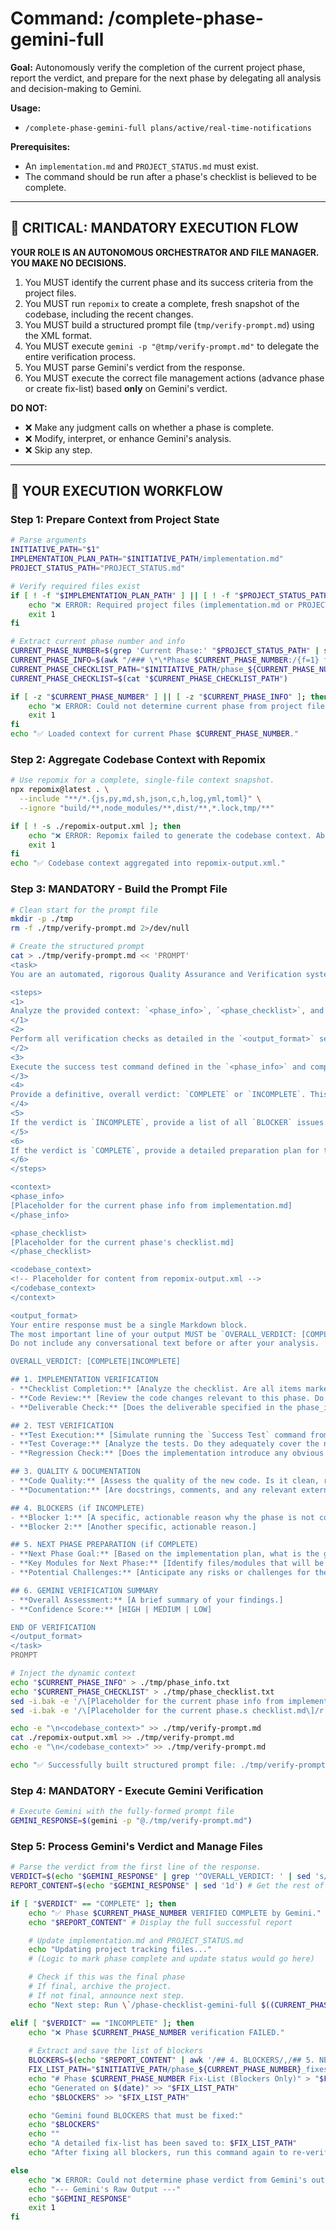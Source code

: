 # Command: /complete-phase-gemini-full <initiative-path>

**Goal:** Autonomously verify the completion of the current project phase, report the verdict, and prepare for the next phase by delegating all analysis and decision-making to Gemini.

**Usage:**
- `/complete-phase-gemini-full plans/active/real-time-notifications`

**Prerequisites:**
- An `implementation.md` and `PROJECT_STATUS.md` must exist.
- The command should be run after a phase's checklist is believed to be complete.

---

## 🔴 **CRITICAL: MANDATORY EXECUTION FLOW**

**YOUR ROLE IS AN AUTONOMOUS ORCHESTRATOR AND FILE MANAGER. YOU MAKE NO DECISIONS.**
1.  You MUST identify the current phase and its success criteria from the project files.
2.  You MUST run `repomix` to create a complete, fresh snapshot of the codebase, including the recent changes.
3.  You MUST build a structured prompt file (`tmp/verify-prompt.md`) using the XML format.
4.  You MUST execute `gemini -p "@tmp/verify-prompt.md"` to delegate the entire verification process.
5.  You MUST parse Gemini's verdict from the response.
6.  You MUST execute the correct file management actions (advance phase or create fix-list) based **only** on Gemini's verdict.

**DO NOT:**
-   ❌ Make any judgment calls on whether a phase is complete.
-   ❌ Modify, interpret, or enhance Gemini's analysis.
-   ❌ Skip any step.

---

## 🤖 **YOUR EXECUTION WORKFLOW**

### Step 1: Prepare Context from Project State

```bash
# Parse arguments
INITIATIVE_PATH="$1"
IMPLEMENTATION_PLAN_PATH="$INITIATIVE_PATH/implementation.md"
PROJECT_STATUS_PATH="PROJECT_STATUS.md"

# Verify required files exist
if [ ! -f "$IMPLEMENTATION_PLAN_PATH" ] || [ ! -f "$PROJECT_STATUS_PATH" ]; then
    echo "❌ ERROR: Required project files (implementation.md or PROJECT_STATUS.md) not found."
    exit 1
fi

# Extract current phase number and info
CURRENT_PHASE_NUMBER=$(grep 'Current Phase:' "$PROJECT_STATUS_PATH" | sed 's/Current Phase: Phase \([0-9]*\).*/\1/')
CURRENT_PHASE_INFO=$(awk "/### \*\*Phase $CURRENT_PHASE_NUMBER:/{f=1} f && /^### \*\*Phase|## 📊 PROGRESS TRACKING/{if (!/Phase $CURRENT_PHASE_NUMBER/) f=0} f" "$IMPLEMENTATION_PLAN_PATH")
CURRENT_PHASE_CHECKLIST_PATH="$INITIATIVE_PATH/phase_${CURRENT_PHASE_NUMBER}_checklist.md"
CURRENT_PHASE_CHECKLIST=$(cat "$CURRENT_PHASE_CHECKLIST_PATH")

if [ -z "$CURRENT_PHASE_NUMBER" ] || [ -z "$CURRENT_PHASE_INFO" ]; then
    echo "❌ ERROR: Could not determine current phase from project files."
    exit 1
fi
echo "✅ Loaded context for current Phase $CURRENT_PHASE_NUMBER."
```

### Step 2: Aggregate Codebase Context with Repomix

```bash
# Use repomix for a complete, single-file context snapshot.
npx repomix@latest . \
  --include "**/*.{js,py,md,sh,json,c,h,log,yml,toml}" \
  --ignore "build/**,node_modules/**,dist/**,*.lock,tmp/**"

if [ ! -s ./repomix-output.xml ]; then
    echo "❌ ERROR: Repomix failed to generate the codebase context. Aborting."
    exit 1
fi
echo "✅ Codebase context aggregated into repomix-output.xml."
```

### Step 3: MANDATORY - Build the Prompt File

```bash
# Clean start for the prompt file
mkdir -p ./tmp
rm -f ./tmp/verify-prompt.md 2>/dev/null

# Create the structured prompt
cat > ./tmp/verify-prompt.md << 'PROMPT'
<task>
You are an automated, rigorous Quality Assurance and Verification system. Your task is to perform a complete verification of a software development phase and determine if it is complete. You must be strict and objective.

<steps>
<1>
Analyze the provided context: `<phase_info>`, `<phase_checklist>`, and the full `<codebase_context>`.
</1>
<2>
Perform all verification checks as detailed in the `<output_format>` section. This includes implementation review, test analysis, and quality checks.
</2>
<3>
Execute the success test command defined in the `<phase_info>` and compare the actual output to the expected outcome.
</3>
<4>
Provide a definitive, overall verdict: `COMPLETE` or `INCOMPLETE`. This is the most critical part of your output.
</4>
<5>
If the verdict is `INCOMPLETE`, provide a list of all `BLOCKER` issues.
</5>
<6>
If the verdict is `COMPLETE`, provide a detailed preparation plan for the next phase.
</6>
</steps>

<context>
<phase_info>
[Placeholder for the current phase info from implementation.md]
</phase_info>

<phase_checklist>
[Placeholder for the current phase's checklist.md]
</phase_checklist>

<codebase_context>
<!-- Placeholder for content from repomix-output.xml -->
</codebase_context>
</context>

<output_format>
Your entire response must be a single Markdown block.
The most important line of your output MUST be `OVERALL_VERDICT: [COMPLETE|INCOMPLETE]`.
Do not include any conversational text before or after your analysis.

OVERALL_VERDICT: [COMPLETE|INCOMPLETE]

## 1. IMPLEMENTATION VERIFICATION
- **Checklist Completion:** [Analyze the checklist. Are all items marked as done? Report status.]
- **Code Review:** [Review the code changes relevant to this phase. Do they correctly implement the goals? Are there any obvious bugs, anti-patterns, or style violations?]
- **Deliverable Check:** [Does the deliverable specified in the phase_info exist and is it correct?]

## 2. TEST VERIFICATION
- **Test Execution:** [Simulate running the `Success Test` command from the phase_info. Report the expected outcome.]
- **Test Coverage:** [Analyze the tests. Do they adequately cover the new or modified code?]
- **Regression Check:** [Does the implementation introduce any obvious regressions or break existing functionality described in the codebase context?]

## 3. QUALITY & DOCUMENTATION
- **Code Quality:** [Assess the quality of the new code. Is it clean, readable, and maintainable?]
- **Documentation:** [Are docstrings, comments, and any relevant external documentation updated?]

## 4. BLOCKERS (if INCOMPLETE)
- **Blocker 1:** [A specific, actionable reason why the phase is not complete.]
- **Blocker 2:** [Another specific, actionable reason.]

## 5. NEXT PHASE PREPARATION (if COMPLETE)
- **Next Phase Goal:** [Based on the implementation plan, what is the goal of the next phase?]
- **Key Modules for Next Phase:** [Identify files/modules that will be important for the next phase.]
- **Potential Challenges:** [Anticipate any risks or challenges for the next phase.]

## 6. GEMINI VERIFICATION SUMMARY
- **Overall Assessment:** [A brief summary of your findings.]
- **Confidence Score:** [HIGH | MEDIUM | LOW]

END OF VERIFICATION
</output_format>
</task>
PROMPT

# Inject the dynamic context
echo "$CURRENT_PHASE_INFO" > ./tmp/phase_info.txt
echo "$CURRENT_PHASE_CHECKLIST" > ./tmp/phase_checklist.txt
sed -i.bak -e '/\[Placeholder for the current phase info from implementation.md\]/r ./tmp/phase_info.txt' -e '//d' ./tmp/verify-prompt.md
sed -i.bak -e '/\[Placeholder for the current phase.s checklist.md\]/r ./tmp/phase_checklist.txt' -e '//d' ./tmp/verify-prompt.md

echo -e "\n<codebase_context>" >> ./tmp/verify-prompt.md
cat ./repomix-output.xml >> ./tmp/verify-prompt.md
echo -e "\n</codebase_context>" >> ./tmp/verify-prompt.md

echo "✅ Successfully built structured prompt file: ./tmp/verify-prompt.md"
```

### Step 4: MANDATORY - Execute Gemini Verification

```bash
# Execute Gemini with the fully-formed prompt file
GEMINI_RESPONSE=$(gemini -p "@./tmp/verify-prompt.md")
```

### Step 5: Process Gemini's Verdict and Manage Files

```bash
# Parse the verdict from the first line of the response.
VERDICT=$(echo "$GEMINI_RESPONSE" | grep '^OVERALL_VERDICT: ' | sed 's/^OVERALL_VERDICT: //')
REPORT_CONTENT=$(echo "$GEMINI_RESPONSE" | sed '1d') # Get the rest of the content

if [ "$VERDICT" == "COMPLETE" ]; then
    echo "✅ Phase $CURRENT_PHASE_NUMBER VERIFIED COMPLETE by Gemini."
    echo "$REPORT_CONTENT" # Display the full successful report

    # Update implementation.md and PROJECT_STATUS.md
    echo "Updating project tracking files..."
    # (Logic to mark phase complete and update status would go here)

    # Check if this was the final phase
    # If final, archive the project.
    # If not final, announce next step.
    echo "Next step: Run \`/phase-checklist-gemini-full $((CURRENT_PHASE_NUMBER + 1)) $INITIATIVE_PATH\` to generate the detailed checklist for the next phase."

elif [ "$VERDICT" == "INCOMPLETE" ]; then
    echo "❌ Phase $CURRENT_PHASE_NUMBER verification FAILED."
    
    # Extract and save the list of blockers
    BLOCKERS=$(echo "$REPORT_CONTENT" | awk '/## 4. BLOCKERS/,/## 5. NEXT PHASE PREPARATION/' | grep 'Blocker')
    FIX_LIST_PATH="$INITIATIVE_PATH/phase_${CURRENT_PHASE_NUMBER}_fixes.md"
    echo "# Phase $CURRENT_PHASE_NUMBER Fix-List (Blockers Only)" > "$FIX_LIST_PATH"
    echo "Generated on $(date)" >> "$FIX_LIST_PATH"
    echo "$BLOCKERS" >> "$FIX_LIST_PATH"

    echo "Gemini found BLOCKERS that must be fixed:"
    echo "$BLOCKERS"
    echo ""
    echo "A detailed fix-list has been saved to: $FIX_LIST_PATH"
    echo "After fixing all blockers, run this command again to re-verify."

else
    echo "❌ ERROR: Could not determine phase verdict from Gemini's output."
    echo "--- Gemini's Raw Output ---"
    echo "$GEMINI_RESPONSE"
    exit 1
fi
```
